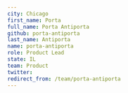 ```yaml
---
city: Chicago
first_name: Porta
full_name: Porta Antiporta
github: porta-antiporta
last_name: Antiporta
name: porta-antiporta
role: Product Lead
state: IL
team: Product
twitter: 
redirect_from: /team/porta-antiporta
---
```

